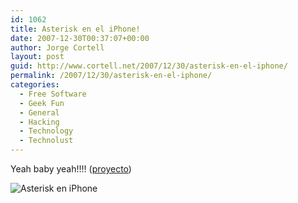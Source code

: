 ```yaml
---
id: 1062
title: Asterisk en el iPhone!
date: 2007-12-30T00:37:07+00:00
author: Jorge Cortell
layout: post
guid: http://www.cortell.net/2007/12/30/asterisk-en-el-iphone/
permalink: /2007/12/30/asterisk-en-el-iphone/
categories:
  - Free Software
  - Geek Fun
  - General
  - Hacking
  - Technology
  - Technolust
---
```

Yeah baby yeah!!!! (<a target="_blank" title="iPhone Asterisk project" href="http://www.mgamble.ca/oss/iphone_asterisk/">proyecto</a>)

![Asterisk en iPhone](http://www.mgamble.ca/oss/iphone_asterisk/screen1.png "Asterisk en iPhone")